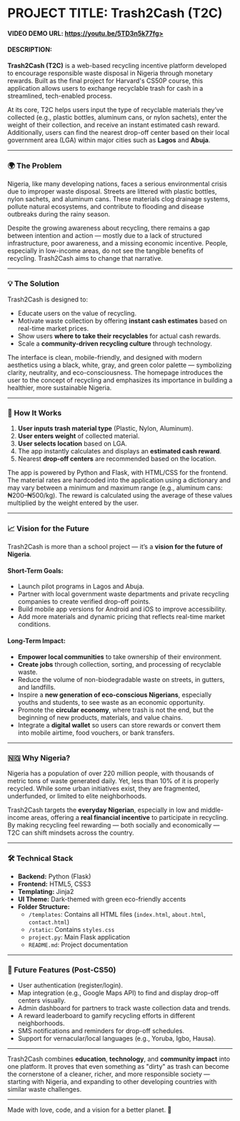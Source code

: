 # PROJECT TITLE:  Trash2Cash (T2C)

#### VIDEO DEMO URL:  https://youtu.be/5TD3n5k77fg>

#### DESCRIPTION:

**Trash2Cash (T2C)** is a web-based recycling incentive platform developed to encourage responsible waste disposal in Nigeria through monetary rewards. Built as the final project for Harvard's CS50P course, this application allows users to exchange recyclable trash for cash in a streamlined, tech-enabled process.

At its core, T2C helps users input the type of recyclable materials they’ve collected (e.g., plastic bottles, aluminum cans, or nylon sachets), enter the weight of their collection, and receive an instant estimated cash reward. Additionally, users can find the nearest drop-off center based on their local government area (LGA) within major cities such as **Lagos** and **Abuja**.

---

### 🌍 The Problem

Nigeria, like many developing nations, faces a serious environmental crisis due to improper waste disposal. Streets are littered with plastic bottles, nylon sachets, and aluminum cans. These materials clog drainage systems, pollute natural ecosystems, and contribute to flooding and disease outbreaks during the rainy season.

Despite the growing awareness about recycling, there remains a gap between intention and action — mostly due to a lack of structured infrastructure, poor awareness, and a missing economic incentive. People, especially in low-income areas, do not see the tangible benefits of recycling. Trash2Cash aims to change that narrative.

---

### 💡 The Solution

Trash2Cash is designed to:
- Educate users on the value of recycling.
- Motivate waste collection by offering **instant cash estimates** based on real-time market prices.
- Show users **where to take their recyclables** for actual cash rewards.
- Scale a **community-driven recycling culture** through technology.

The interface is clean, mobile-friendly, and designed with modern aesthetics using a black, white, gray, and green color palette — symbolizing clarity, neutrality, and eco-consciousness. The homepage introduces the user to the concept of recycling and emphasizes its importance in building a healthier, more sustainable Nigeria.

---

### 🔧 How It Works

1. **User inputs trash material type** (Plastic, Nylon, Aluminum).
2. **User enters weight** of collected material.
3. **User selects location** based on LGA.
4. The app instantly calculates and displays an **estimated cash reward**.
5. Nearest **drop-off centers** are recommended based on the location.

The app is powered by Python and Flask, with HTML/CSS for the frontend. The material rates are hardcoded into the application using a dictionary and may vary between a minimum and maximum range (e.g., aluminum cans: ₦200–₦500/kg). The reward is calculated using the average of these values multiplied by the weight entered by the user.

---

### 📈 Vision for the Future

Trash2Cash is more than a school project — it’s a **vision for the future of Nigeria**.

#### Short-Term Goals:
- Launch pilot programs in Lagos and Abuja.
- Partner with local government waste departments and private recycling companies to create verified drop-off points.
- Build mobile app versions for Android and iOS to improve accessibility.
- Add more materials and dynamic pricing that reflects real-time market conditions.

#### Long-Term Impact:
- **Empower local communities** to take ownership of their environment.
- **Create jobs** through collection, sorting, and processing of recyclable waste.
- Reduce the volume of non-biodegradable waste on streets, in gutters, and landfills.
- Inspire a **new generation of eco-conscious Nigerians**, especially youths and students, to see waste as an economic opportunity.
- Promote the **circular economy**, where trash is not the end, but the beginning of new products, materials, and value chains.
- Integrate a **digital wallet** so users can store rewards or convert them into mobile airtime, food vouchers, or bank transfers.

---

### 🇳🇬 Why Nigeria?

Nigeria has a population of over 220 million people, with thousands of metric tons of waste generated daily. Yet, less than 10% of it is properly recycled. While some urban initiatives exist, they are fragmented, underfunded, or limited to elite neighborhoods.

Trash2Cash targets the **everyday Nigerian**, especially in low and middle-income areas, offering a **real financial incentive** to participate in recycling. By making recycling feel rewarding — both socially and economically — T2C can shift mindsets across the country.

---

### 🛠 Technical Stack

- **Backend:** Python (Flask)
- **Frontend:** HTML5, CSS3
- **Templating:** Jinja2
- **UI Theme:** Dark-themed with green eco-friendly accents
- **Folder Structure:**
  - `/templates`: Contains all HTML files (`index.html`, `about.html`, `contact.html`)
  - `/static`: Contains `styles.css`
  - `project.py`: Main Flask application
  - `README.md`: Project documentation

---

### 🚀 Future Features (Post-CS50)

- User authentication (register/login).
- Map integration (e.g., Google Maps API) to find and display drop-off centers visually.
- Admin dashboard for partners to track waste collection data and trends.
- A reward leaderboard to gamify recycling efforts in different neighborhoods.
- SMS notifications and reminders for drop-off schedules.
- Support for vernacular/local languages (e.g., Yoruba, Igbo, Hausa).

---

Trash2Cash combines **education**, **technology**, and **community impact** into one platform. It proves that even something as "dirty" as trash can become the cornerstone of a cleaner, richer, and more responsible society — starting with Nigeria, and expanding to other developing countries with similar waste challenges.

---

Made with love, code, and a vision for a better planet. 🌱
